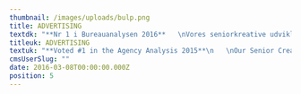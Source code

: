 ```yaml
---
thumbnail: /images/uploads/bulp.png
title: ADVERTISING
textdk: "**Nr 1 i Bureauanalysen 2016**   \nVores seniorkreative udvikler medie-neutrale, organiserende ideer, der giver dig gennemtrængende kommunikation på tværs af medier. Vi står bag nogle af Danmarks mest populære kampagner, blandt andet IKEA \"Kvalitetstestet-af-hverdagen\", Tryg \"Det handler egentlig ikke om forsikring\" og Synoptik. Vi ved fra erfaring, at en rigtig god reklamefilm, med den rette cross media integration bogstaveligt talt kan ændre din forretning på en måned."
titleuk: ADVERTISING
textuk: "**Voted #1 in the Agency Analysis 2015**\n   \nOur Senior Creatives develops media neutral, organizing ideas that gives you cut through communication in any media. We are the creatives behind i.e. IKEA \"Kvalitetstestet-af-hverdagen\", Tryg \"Det handler egentlig ikke om forsikring\" and Synoptik. We know from experience that an excellent TV commercial with good cross media integration can literally change your business in a month.\n\n\n"
cmsUserSlug: ""
date: 2016-03-08T00:00:00.000Z
position: 5
---
```


